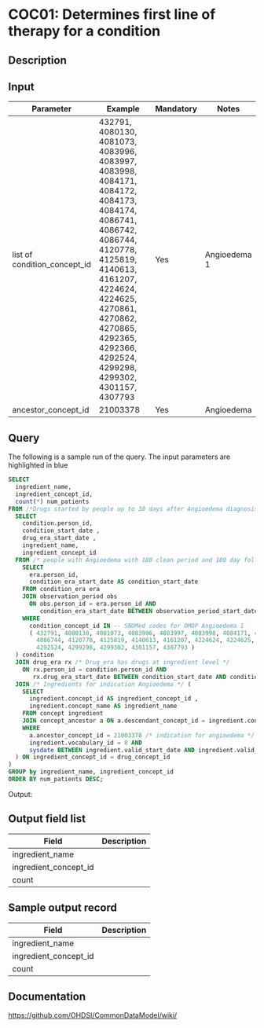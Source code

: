 # COC01: Determines first line of therapy for a condition

## Description
## Input

|  Parameter |  Example |  Mandatory |  Notes |
| --- | --- | --- | --- |
| list of condition_concept_id | 432791, 4080130, 4081073, 4083996, 4083997, 4083998, 4084171, 4084172, 4084173, 4084174, 4086741, 4086742, 4086744, 4120778, 4125819, 4140613, 4161207, 4224624, 4224625, 4270861, 4270862, 4270865, 4292365, 4292366, 4292524, 4299298, 4299302, 4301157, 4307793 | Yes | Angioedema 1 |
| ancestor_concept_id | 21003378 | Yes | Angioedema |

## Query
The following is a sample run of the query. The input parameters are highlighted in  blue  

```sql
SELECT 
  ingredient_name, 
  ingredient_concept_id, 
  count(*) num_patients 
FROM /*Drugs started by people up to 30 days after Angioedema diagnosis */ ( 
  SELECT 
    condition.person_id, 
    condition_start_date , 
    drug_era_start_date , 
    ingredient_name, 
    ingredient_concept_id 
  FROM /* people with Angioedema with 180 clean period and 180 day follow-up */ ( 
    SELECT 
      era.person_id, 
      condition_era_start_date AS condition_start_date 
    FROM condition_era era 
    JOIN observation_period obs 
      ON obs.person_id = era.person_id AND 
         condition_era_start_date BETWEEN observation_period_start_date + 180 AND observation_period_end_date - 180 
    WHERE 
      condition_concept_id IN -- SNOMed codes for OMOP Angioedema 1 
      ( 432791, 4080130, 4081073, 4083996, 4083997, 4083998, 4084171, 4084172, 4084173, 4084174, 4086741, 4086742, 
        4086744, 4120778, 4125819, 4140613, 4161207, 4224624, 4224625, 4270861, 4270862, 4270865, 4292365, 4292366, 
        4292524, 4299298, 4299302, 4301157, 4307793 ) 
  ) condition 
  JOIN drug_era rx /* Drug_era has drugs at ingredient level */ 
    ON rx.person_id = condition.person_id AND 
       rx.drug_era_start_date BETWEEN condition_start_date AND condition_start_date + 30 
  JOIN /* Ingredients for indication Angioedema */ ( 
    SELECT 
      ingredient.concept_id AS ingredient_concept_id , 
      ingredient.concept_name AS ingredient_name 
    FROM concept ingredient 
    JOIN concept_ancestor a ON a.descendant_concept_id = ingredient.concept_id 
    WHERE 
      a.ancestor_concept_id = 21003378 /* indication for angioedema */ AND 
      ingredient.vocabulary_id = 8 AND 
      sysdate BETWEEN ingredient.valid_start_date AND ingredient.valid_end_date 
  ) ON ingredient_concept_id = drug_concept_id 
) 
GROUP by ingredient_name, ingredient_concept_id 
ORDER BY num_patients DESC;
```



 Output:

## Output field list

|  Field |  Description |
| --- | --- |
| ingredient_name |   |
| ingredient_concept_id |   |
| count |   |

## Sample output record

|  Field |  Description |
| --- | --- |
| ingredient_name |   |
| ingredient_concept_id |   |
| count |   |

## Documentation
https://github.com/OHDSI/CommonDataModel/wiki/
